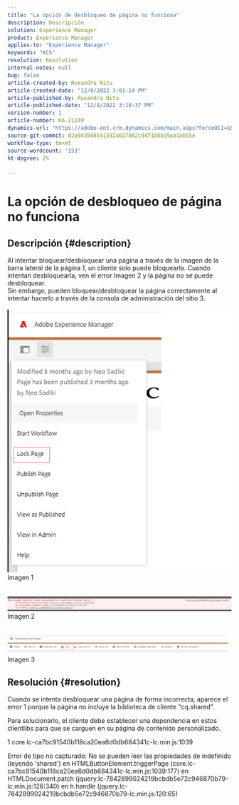 ```yaml
---
title: "La opción de desbloqueo de página no funciona"
description: Descripción
solution: Experience Manager
product: Experience Manager
applies-to: "Experience Manager"
keywords: "KCS"
resolution: Resolution
internal-notes: null
bug: false
article-created-by: Ruxandra Nitu
article-created-date: "12/8/2022 3:01:14 PM"
article-published-by: Ruxandra Nitu
article-published-date: "12/8/2022 3:18:37 PM"
version-number: 1
article-number: KA-21149
dynamics-url: "https://adobe-ent.crm.dynamics.com/main.aspx?forceUCI=1&pagetype=entityrecord&etn=knowledgearticle&id=6c4cce23-0977-ed11-81aa-6045bd006a22"
source-git-commit: d2a943508541592a027862c947188b19aa1ab55e
workflow-type: tm+mt
source-wordcount: '153'
ht-degree: 2%

---
```


# La opción de desbloqueo de página no funciona

## Descripción {#description}

Al intentar bloquear/desbloquear una página a través de la imagen de la barra lateral de la página 1, un cliente solo puede bloquearla. Cuando intentan desbloquearla, ven el error Imagen 2 y la página no se puede desbloquear. <br>Sin embargo, pueden bloquear/desbloquear la página correctamente al intentar hacerlo a través de la consola de administración del sitio 3.<br> <br>![](assets/___b57d848c-0b77-ed11-81aa-6045bd006a22___.png)<br>Imagen 1<br> <br> <br>![](assets/___41e58f92-0b77-ed11-81aa-6045bd006a22___.png)<br>Imagen 2<br> <br> <br>![](assets/___43e58f92-0b77-ed11-81aa-6045bd006a22___.png)<br>Imagen 3

## Resolución {#resolution}


Cuando se intenta desbloquear una página de forma incorrecta, aparece el error 1 porque la página no incluye la biblioteca de cliente &quot;cq.shared&quot;.

Para solucionarlo, el cliente debe establecer una dependencia en estos clientlibs para que se carguen en su página de contenido personalizado.





1 core.lc-ca7bc91540b118ca20ea6d0db684341c-lc.min.js:1039

Error de tipo no capturado: No se pueden leer las propiedades de indefinido (leyendo &#39;shared&#39;) en HTMLButtonElement.triggerPage (core.lc-ca7bc91540b118ca20ea6d0db684341c-lc.min.js:1039:177) en HTMLDocument.patch (jquery.lc-7842899024219bcbdb5e72c946870b79-lc.min.js:126:340) en h.handle (jquery.lc-7842899024219bcbdb5e72c946870b79-lc.min.js:120:65)
